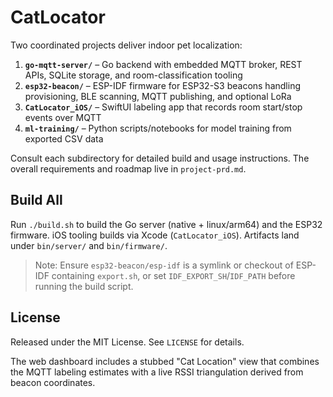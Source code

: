 # CatLocator

Two coordinated projects deliver indoor pet localization:

1. **`go-mqtt-server/`** – Go backend with embedded MQTT broker, REST APIs, SQLite storage, and room-classification tooling
2. **`esp32-beacon/`** – ESP-IDF firmware for ESP32-S3 beacons handling provisioning, BLE scanning, MQTT publishing, and optional LoRa
3. **`CatLocator_iOS/`** – SwiftUI labeling app that records room start/stop events over MQTT
4. **`ml-training/`** – Python scripts/notebooks for model training from exported CSV data

Consult each subdirectory for detailed build and usage instructions. The overall requirements and roadmap live in `project-prd.md`.

## Build All
Run `./build.sh` to build the Go server (native + linux/arm64) and the ESP32 firmware. iOS tooling builds via Xcode (`CatLocator_iOS`). Artifacts land under `bin/server/` and `bin/firmware/`.

> Note: Ensure `esp32-beacon/esp-idf` is a symlink or checkout of ESP-IDF containing `export.sh`, or set `IDF_EXPORT_SH`/`IDF_PATH` before running the build script.

## License
Released under the MIT License. See `LICENSE` for details.

The web dashboard includes a stubbed "Cat Location" view that combines the MQTT labeling estimates with a live RSSI triangulation derived from beacon coordinates.
